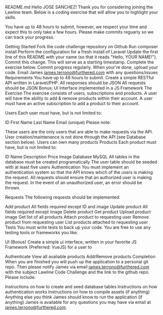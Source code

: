 README.md
Hello JOSE SANCHEZ! Thank you for considering joining the Lawline team. Below is a coding exercise that will allow you to highlight your skills.

You have up to 48 hours to submit, however, we respect your time and expect this to only take a few hours. Please make commits reguarly so we can track your progress.

Getting Started
Fork the code challenge repository on Github
Run composer install
Perform the configuration for a fresh install of Laravel
Update the first line of this README with your name (so that it reads "Hello, YOUR NAME!"). Commit this change. This will serve as a starting timestamp.
Complete the exercise below.
Commit progress regularly.
When your're done, upload your code.
Email James james.terrono@furthered.com with any questions/issues
Requirements
You have up to 48 hours to submit.
Create a simple RESTful API written in Laravel/PHP.
All responses should be JSON
All requests should be JSON
Bonus: UI Interface implemented in a JS Framework
The Exercise
The exercise consists of users, subscriptions and products. A user will have the ability to add & remove products within their account. A user must have an active subscription to add a product to their account.

Users
Each user must have, but is not limited to:

ID
First Name
Last Name
Email (unique)
Please note:

These users are the only users that are able to make requests via the API.
User creation/maintenance is not done through the API (see Database section below).
Users can own many products
Products
Each product must have, but is not limited to:

ID
Name
Description
Price
Image
Database
MySQL
All tables in the database must be created programatically
The user table should be seeded with at least five users
Authentication
You must implement an authentication system so that the API knows which of the users is making the request. All requests should ensure that an authorized user is making the request. In the event of an unauthorized user, an error should be thrown.

Requests
The following requests should be implemented:

Add product
All fields required except ID and image
Update product
All fields required except image
Delete product
Get product
Upload product image
Get list of all products
Attach product to requesting user
Remove product from requesting user
List products attached to requesting user
Tests
You must write tests to back up your code. You are free to use any testing tools or frameworks you like.

UI (Bonus)
Create a simple ui interface, written in your favorite JS Framework (Preferred: VueJS) for a user to

Authenticate
View all avaliable products
Add/Remove products
Completion
When you are finished you will push up the application to a personal git repo. Then please notify James via email james.terrono@furthered.com with the subject Lawline Code Challenge and the link to the github repo. Please include:

Instructions on how to create and seed database tables
Instructions on how authentication works
Instructions on how to compile assets (if anything)
Anything else you think James should know to run the application (if anything)
James is available for any questions you may have via email at james.terrono@furthered.com.
